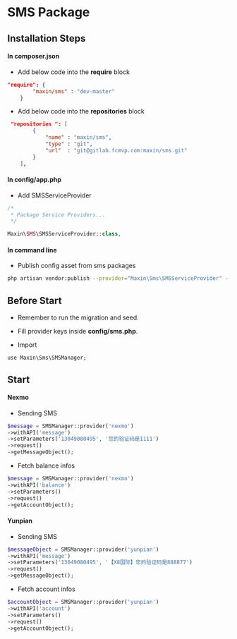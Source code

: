 # SMS Package

## Installation Steps

#### In composer.json

* Add below code into the **require** block

```json
"require": {
        "maxin/sms" : "dev-master"
    }
```

* Add below code into the **repositories** block

```json
 "repositories ": [
        {
            "name" : "maxin/sms",
            "type" : "git",
            "url"  : "git@gitlab.fcmvp.com:maxin/sms.git"
        }
    ],
```

#### In config/app.php

* Add SMSServiceProvider

```php
/*
 * Package Service Providers...
 */

Maxin\SMS\SMSServiceProvider::class,

```

#### In command line 

* Publish config asset from sms packages

```bash
php artisan vendor:publish --provider="Maxin\Sms\SMSServiceProvider" --tag="SMS"
```

## Before Start

* Remember to run the migration and seed.

* Fill provider keys inside **config/sms.php**.

* Import
```
use Maxin\Sms\SMSManager;
```

## Start 

#### Nexmo

* Sending SMS

```php
$message = SMSManager::provider('nexmo')
->withAPI('message')
->setParameters('13049080495', '您的验证码是1111')
->request()
->getMessageObject();
```

* Fetch balance infos

```php
$message = SMSManager::provider('nexmo')
->withAPI('balance')
->setParameters()
->request()
->getAccountObject();
```

#### Yunpian

* Sending SMS

```php
$messageObject = SMSManager::provider('yunpian')
->withAPI('message')
->setParameters('13049080495', '【X8国际】您的验证码是888877')
->request()
->getMessageObject();
```

* Fetch account infos

```php
$accountObject = SMSManager::provider('yunpian')
->withAPI('account')
->setParameters()
->request()
->getAccountObject();
```







